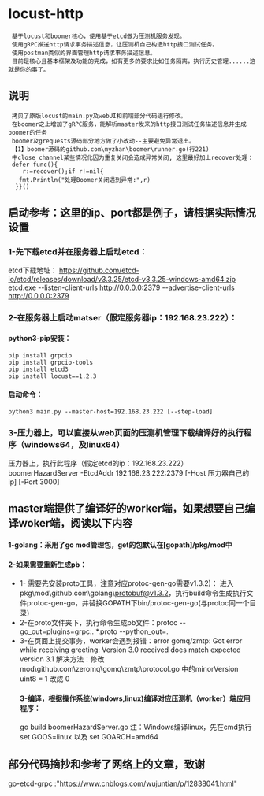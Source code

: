 # locust-http
     基于locust和boomer核心，使用基于etcd做为压测机服务发现。
     使用gRPC推送http请求事务描述信息，让压测机自己构造http接口测试任务。
     使用postman类似的界面管理http请求事务描述信息。
     目前是核心且基本框架及功能的完成，如有更多的要求比如任务隔离，执行历史管理......这就是你的事了。
     

## 说明
     拷贝了原版locust的main.py及webUI和前端部分代码进行修改。
     在boomer之上增加了gRPC服务，能解析master发来的http接口测试任务描述信息并生成boomer的任务
     boomer及grequests源码部分地方做了小改动--主要避免异常退出。
     【1】boomer源码的github.com\myzhan\boomer\runner.go(行221)
     中close channel某些情况化因为重复关闭会造成异常关闭, 这里最好加上recover处理：
     defer func(){
      	r:=recover();if r!=nil{
	   fmt.Println("处理Boomer关闭遇到异常:",r)
      }}()

         
## 启动参考：这里的ip、port都是例子，请根据实际情况设置
  ### 1-先下载etcd并在服务器上启动etcd：
  etcd下载地址： https://github.com/etcd-io/etcd/releases/download/v3.3.25/etcd-v3.3.25-windows-amd64.zip  
  	etcd.exe --listen-client-urls http://0.0.0.0:2379 --advertise-client-urls http://0.0.0.0:2379
       
  ### 2-在服务器上启动matser（假定服务器ip：192.168.23.222）：
  #### python3-pip安装：
    pip install grpcio
    pip install grpcio-tools
    pip install etcd3
    pip install locust==1.2.3
  #### 启动命令：
    python3 main.py --master-host=192.168.23.222 [--step-load]
  ### 3-压力器上，可以直接从web页面的压测机管理下载编译好的执行程序（windows64，及linux64）
  压力器上，执行此程序（假定etcd的ip：192.168.23.222）
      boomerHazardServer -EtcdAddr 192.168.23.222:2379 [-Host 压力器自己的ip] [-Port 3000]
    
## master端提供了编译好的worker端，如果想要自己编译woker端，阅读以下内容
 #### 1-golang：采用了go mod管理包，get的包默认在[gopath]/pkg/mod中
 #### 2-如果需要重新生成pb：
- 1- 需要先安装proto工具，注意对应protoc-gen-go需要v1.3.2)：
       进入pkg\mod\github.com\golang\protobuf@v1.3.2，执行build命令生成执行文件protoc-gen-go，并替换GOPATH下bin/protoc-gen-go(与protoc同一个目录)
- 2-在proto文件夹下，执行命令生成pb文件：protoc --go_out=plugins=grpc:. *.proto --python_out=.
- 3-在页面上提交事务，worker会遇到报错：error gomq/zmtp: Got error while receiving greeting: Version 3.0 received does match expected version 3.1 
        解决方法：修改 mod\github.com\zeromq\gomq\zmtp\protocol.go 中的minorVersion uint8 = 1 改成 0
  #### 3-编译，根据操作系统(windows,linux)编译对应压测机（worker）端应用程序：
  	go build boomerHazardServer.go
  	注：Windows编译linux，先在cmd执行set GOOS=linux 以及 set GOARCH=amd64
  
 
## 部分代码摘抄和参考了网络上的文章，致谢
   go-etcd-grpc :"https://www.cnblogs.com/wujuntian/p/12838041.html"
   
